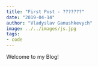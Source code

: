 ```yaml
---
title: "First Post - ???????"
date: "2019-04-14"
author: "Vladyslav Ganushkevych"
image: ../../images/js.jpg
tags:
- code
---
```

Welcome to my Blog!